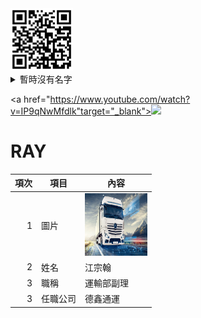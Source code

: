  <img src="exported_qrcode_image_600 (1).png" width="100" Height="100" />

<details>
<summary>
暫時沒有名字
</summary>
  123
</details>
 
<a href="https://www.youtube.com/watch?v=IP9qNwMfdlk"target="_blank"><img src="https://i.ytimg.com/vi/IP9qNwMfdlk/hq720.jpg?sqp=-…BACGAY4AUAB&rs=AOn4CLAvzfFEyHAyp3B9NjnKN6e0LiMjiQ">

# RAY
|項次 | 項目 |內容 |
|----:|------|------|
|1 | 圖片 | <img src="The New Actros 曳引車系列_banner.jpg" width="100" Height="100" />
|2 |姓名 |江宗翰 |
|3 | 職稱 | 運輸部副理 |
|3 | 任職公司 | 德鑫通運 |
